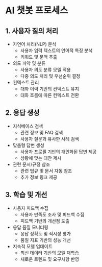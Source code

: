 # AI 챗봇 프로세스

## 1. 사용자 질의 처리
- 자연어 처리(NLP) 분석
  - 사용자 입력 텍스트의 언어적 특징 분석
  - 키워드 및 문맥 추출
- 의도 파악 및 분류
  - 사용자 의도 분류 모델 적용
  - 다중 의도 처리 및 우선순위 결정
- 컨텍스트 관리
  - 대화 이력 기반의 컨텍스트 유지
  - 대화 흐름에 따른 컨텍스트 전환

## 2. 응답 생성
- 지식베이스 검색
  - 관련 정보 및 FAQ 검색
  - 사용자 질문과 유사한 사례 검색
- 맞춤형 답변 생성
  - 사용자 프로필 기반의 개인화된 답변 제공
  - 상황에 맞는 대안 제시
- 관련 문서/규정 참조
  - 관련 법규 및 문서 자동 참조
  - 추가 정보 링크 제공

## 3. 학습 및 개선
- 사용자 피드백 수집
  - 사용자 만족도 조사 및 피드백 수집
  - 피드백 기반의 개선점 도출
- 응답 품질 모니터링
  - 응답 정확도 및 적시성 평가
  - 품질 지표 기반의 성능 개선
- 지속적 모델 업데이트
  - 최신 데이터 기반의 모델 재학습
  - 새로운 트렌드 및 요구사항 반영